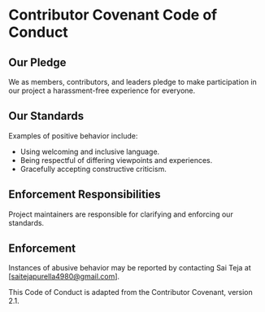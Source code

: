 # Contributor Covenant Code of Conduct

## Our Pledge
We as members, contributors, and leaders pledge to make participation in our project a harassment-free experience for everyone.

## Our Standards
Examples of positive behavior include:
- Using welcoming and inclusive language.
- Being respectful of differing viewpoints and experiences.
- Gracefully accepting constructive criticism.

## Enforcement Responsibilities
Project maintainers are responsible for clarifying and enforcing our standards.

## Enforcement
Instances of abusive behavior may be reported by contacting Sai Teja at [saitejapurella4980@gmail.com].

This Code of Conduct is adapted from the Contributor Covenant, version 2.1.

